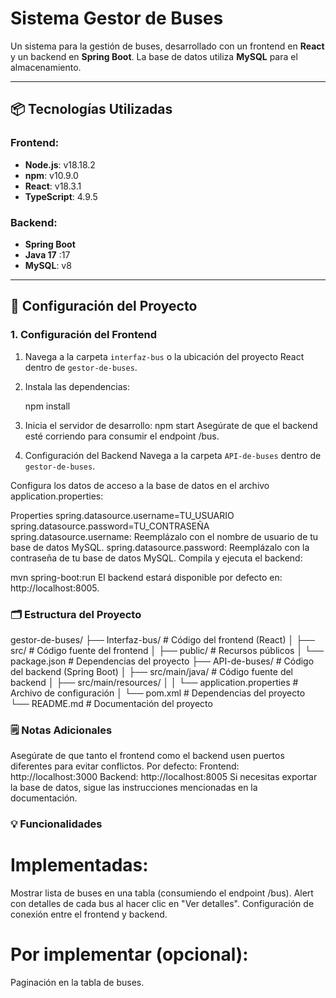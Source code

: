 # Sistema Gestor de Buses

Un sistema para la gestión de buses, desarrollado con un frontend en **React** y un backend en **Spring Boot**. La base de datos utiliza **MySQL** para el almacenamiento.

---

## 📦 Tecnologías Utilizadas
### Frontend:
- **Node.js**: v18.18.2
- **npm**: v10.9.0
- **React**: v18.3.1
- **TypeScript**: 4.9.5

### Backend:
- **Spring Boot**
- **Java 17** :17
- **MySQL**: v8

---

## 🚀 Configuración del Proyecto
### **1. Configuración del Frontend**
1. Navega a la carpeta `interfaz-bus` o la ubicación del proyecto React dentro de `gestor-de-buses`.
2. Instala las dependencias:
  
   npm install

3. Inicia el servidor de desarrollo:
npm start
Asegúrate de que el backend esté corriendo para consumir el endpoint /bus.
4. Configuración del Backend
Navega a la carpeta `API-de-buses` dentro de `gestor-de-buses`.

Configura los datos de acceso a la base de datos en el archivo application.properties:

Properties
spring.datasource.username=TU_USUARIO
spring.datasource.password=TU_CONTRASEÑA
spring.datasource.username: Reemplázalo con el nombre de usuario de tu base de datos MySQL.
spring.datasource.password: Reemplázalo con la contraseña de tu base de datos MySQL.
Compila y ejecuta el backend:


mvn spring-boot:run
El backend estará disponible por defecto en: http://localhost:8005.

### 🗂️ Estructura del Proyecto

gestor-de-buses/
├── Interfaz-bus/             # Código del frontend (React)
│   ├── src/              # Código fuente del frontend
│   ├── public/           # Recursos públicos
│   └── package.json      # Dependencias del proyecto
├── API-de-buses/              # Código del backend (Spring Boot)
│   ├── src/main/java/    # Código fuente del backend
│   ├── src/main/resources/
│   │   └── application.properties # Archivo de configuración
│   └── pom.xml           # Dependencias del proyecto
└── README.md             # Documentación del proyecto
### 🗒️ Notas Adicionales
Asegúrate de que tanto el frontend como el backend usen puertos diferentes para evitar conflictos. Por defecto:
Frontend: http://localhost:3000
Backend: http://localhost:8005
Si necesitas exportar la base de datos, sigue las instrucciones mencionadas en la documentación.
### 💡 Funcionalidades
# Implementadas:
Mostrar lista de buses en una tabla (consumiendo el endpoint /bus).
Alert con detalles de cada bus al hacer clic en "Ver detalles".
Configuración de conexión entre el frontend y backend.
# Por implementar (opcional):
Paginación en la tabla de buses.






